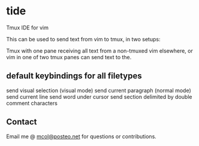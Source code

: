 # tide

Tmux IDE for vim

This can be used to send text from vim to tmux, in two setups:

Tmux with one pane receiving all text from a non-tmuxed vim elsewhere, or
vim in one of two tmux panes can send text to the.

## default keybindings for all filetypes

<F9> send visual selection (visual mode)
<F9> send current paragraph (normal mode)
<F8> send current line
<F7> send word under cursor
<F4> send section delimited by double comment characters

## Contact

Email me @ mcol@posteo.net for questions or contributions.
